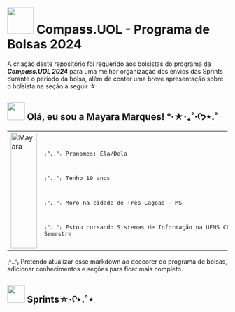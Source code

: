 # <img width="60" height="60" src="https://i.pinimg.com/originals/73/69/6e/73696e022df7cd5cb3d999c6875361dd.gif"> Compass.UOL - Programa de Bolsas 2024
A criação deste repositório foi requerido aos bolsistas do programa da ***Compass.UOL 2024*** para uma melhor organização dos envios das Sprints durante o período da bolsa, além de conter uma breve apresentação sobre o bolsista na seção a seguir ☆‧.

## <img width="40" height="40" src="https://i.pinimg.com/originals/2f/c1/b8/2fc1b8f82e14172e3bcae39ca8c8ab33.gif"> Olá, eu sou a Mayara Marques! °‧★‧₊˚⋅ᡣ𐭩⋆.˚

  <table style="table-layout: fixed; width: 100%;">
  <tr>
    <td class="image-container" style="width: 200px; height: 200px; overflow: auto;">
      <img src="https://github.com/user-attachments/assets/e692692e-0491-4e72-a35f-52145e7eb8c1" alt="Mayara" style="width: 100%; height: auto;">
    </td>
    <td>
      <pre>
        
  ₍ᐢ..ᐢ₎ Pronomes: Ela/Dela
        
    
  ₍ᐢ..ᐢ₎ Tenho 19 anos
  
    
  ₍ᐢ..ᐢ₎ Moro na cidade de Três Lagoas - MS
    
  
  ₍ᐢ..ᐢ₎ Estou cursando Sistemas de Informação na UFMS CPTL II - 4º Semestre
     </pre>
    </td>
  </tr>
</table>
₍ᐢ..ᐢ₎ Pretendo atualizar esse markdown ao deccorer do programa de bolsas, adicionar conhecimentos e seções para ficar mais completo.

## <img width="40" height="40" src="https://i.pinimg.com/originals/44/d3/e4/44d3e4885b215238e1ca71c925ceea52.gif">  Sprints☆‧ᡣ⋆.˚⋆

